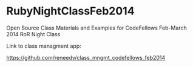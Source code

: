 RubyNightClassFeb2014
=====================

Open Source Class Materials and Examples for CodeFellows Feb-March 2014 RoR Night Class

Link to class managment app:


https://github.com/reneedv/class_mngmt_codefellows_feb2014
